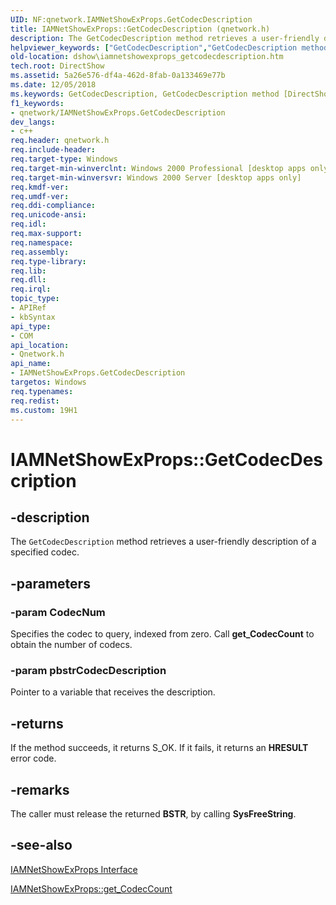 ```yaml
---
UID: NF:qnetwork.IAMNetShowExProps.GetCodecDescription
title: IAMNetShowExProps::GetCodecDescription (qnetwork.h)
description: The GetCodecDescription method retrieves a user-friendly description of a specified codec.helpviewer_keywords: ["GetCodecDescription","GetCodecDescription method [DirectShow]","GetCodecDescription method [DirectShow]","IAMNetShowExProps interface","IAMNetShowExProps interface [DirectShow]","GetCodecDescription method","IAMNetShowExProps.GetCodecDescription","IAMNetShowExProps::GetCodecDescription","IAMNetShowExPropsGetCodecDescription","dshow.iamnetshowexprops_getcodecdescription","qnetwork/IAMNetShowExProps::GetCodecDescription"]
old-location: dshow\iamnetshowexprops_getcodecdescription.htm
tech.root: DirectShow
ms.assetid: 5a26e576-df4a-462d-8fab-0a133469e77b
ms.date: 12/05/2018
ms.keywords: GetCodecDescription, GetCodecDescription method [DirectShow], GetCodecDescription method [DirectShow],IAMNetShowExProps interface, IAMNetShowExProps interface [DirectShow],GetCodecDescription method, IAMNetShowExProps.GetCodecDescription, IAMNetShowExProps::GetCodecDescription, IAMNetShowExPropsGetCodecDescription, dshow.iamnetshowexprops_getcodecdescription, qnetwork/IAMNetShowExProps::GetCodecDescription
f1_keywords:
- qnetwork/IAMNetShowExProps.GetCodecDescription
dev_langs:
- c++
req.header: qnetwork.h
req.include-header: 
req.target-type: Windows
req.target-min-winverclnt: Windows 2000 Professional [desktop apps only]
req.target-min-winversvr: Windows 2000 Server [desktop apps only]
req.kmdf-ver: 
req.umdf-ver: 
req.ddi-compliance: 
req.unicode-ansi: 
req.idl: 
req.max-support: 
req.namespace: 
req.assembly: 
req.type-library: 
req.lib: 
req.dll: 
req.irql: 
topic_type:
- APIRef
- kbSyntax
api_type:
- COM
api_location:
- Qnetwork.h
api_name:
- IAMNetShowExProps.GetCodecDescription
targetos: Windows
req.typenames: 
req.redist: 
ms.custom: 19H1
---
```


# IAMNetShowExProps::GetCodecDescription


## -description



The <code>GetCodecDescription</code> method retrieves a user-friendly description of a specified codec.




## -parameters




### -param CodecNum

Specifies the codec to query, indexed from zero. Call <b>get_CodecCount</b> to obtain the number of codecs.


### -param pbstrCodecDescription

Pointer to a variable that receives the description.


## -returns



If the method succeeds, it returns S_OK. If it fails, it returns an <b>HRESULT</b> error code.




## -remarks



The caller must release the returned <b>BSTR</b>, by calling <b>SysFreeString</b>.




## -see-also




<a href="https://docs.microsoft.com/windows/desktop/api/qnetwork/nn-qnetwork-iamnetshowexprops">IAMNetShowExProps Interface</a>



<a href="https://docs.microsoft.com/windows/desktop/api/qnetwork/nf-qnetwork-iamnetshowexprops-get_codeccount">IAMNetShowExProps::get_CodecCount</a>
 

 

